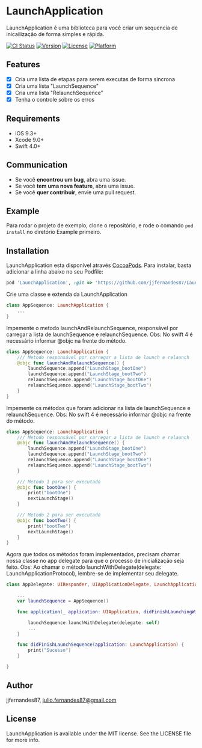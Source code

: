 # LaunchApplication

LaunchApplication é uma biblioteca para você criar um sequencia de inicailização de forma simples e rápida.

[![CI Status](http://img.shields.io/travis/jjfernandes87/LaunchApplication.svg?style=flat)](https://travis-ci.org/jjfernandes87/LaunchApplication)
[![Version](https://img.shields.io/cocoapods/v/LaunchApplication.svg?style=flat)](http://cocoapods.org/pods/LaunchApplication)
[![License](https://img.shields.io/cocoapods/l/LaunchApplication.svg?style=flat)](http://cocoapods.org/pods/LaunchApplication)
[![Platform](https://img.shields.io/cocoapods/p/LaunchApplication.svg?style=flat)](http://cocoapods.org/pods/LaunchApplication)

## Features

- [x] Cria uma lista de etapas para serem executas de forma sincrona
- [x] Cria uma lista "LaunchSequence"
- [x] Cria uma lista "RelaunchSequence"
- [x] Tenha o controle sobre os erros

## Requirements

- iOS 9.3+
- Xcode 9.0+
- Swift 4.0+

## Communication

- Se você **encontrou um bug**, abra uma issue.
- Se você **tem uma nova feature**, abra uma issue.
- Se você **quer contribuir**, envie uma pull request.

## Example

Para rodar o projeto de exemplo, clone o repositório, e rode o comando `pod install` no diretório Example primeiro.

## Installation

LaunchApplication esta disponível através [CocoaPods](http://cocoapods.org). Para instalar, basta adicionar a linha abaixo no seu Podfile:

```ruby
pod 'LaunchApplication', :git => 'https://github.com/jjfernandes87/LaunchApplication.git'
```
Crie uma classe e extenda da LaunchApplication

```swift
class AppSequence: LaunchApplication {
    ...
}
```
Impemente o metodo launchAndRelaunchSequence, responsável por carregar a lista de launchSequence e relaunchSequence.
Obs: No swift 4 é necessário informar @objc na frente do método.

```swift
class AppSequence: LaunchApplication {
    /// Metodo responsável por carregar a lista de launch e relaunch
    @objc func launchAndRelaunchSequence() {
        launchSequence.append("LaunchStage_bootOne")
        launchSequence.append("LaunchStage_bootTwo")
        relaunchSequence.append("LaunchStage_bootOne")
        relaunchSequence.append("LaunchStage_bootTwo")
    }
}
```
Impemente os métodos que foram adicionar na lista de launchSequence e relaunchSequence.
Obs: No swift 4 é necessário informar @objc na frente do método.

```swift
class AppSequence: LaunchApplication {
    /// Metodo responsável por carregar a lista de launch e relaunch
    @objc func launchAndRelaunchSequence() {
        launchSequence.append("LaunchStage_bootOne")
        launchSequence.append("LaunchStage_bootTwo")
        relaunchSequence.append("LaunchStage_bootOne")
        relaunchSequence.append("LaunchStage_bootTwo")
    }

    /// Metodo 1 para ser executado
    @objc func bootOne() {
        print("bootOne")
        nextLaunchStage()
    }

    /// Metodo 2 para ser executado
    @objc func bootTwo() {
        print("bootTwo")
        nextLaunchStage()
    }
}
```

Agora que todos os métodos foram implementados, precisam chamar nossa classe no app delegate para que o processo de inicialização seja feito.
Obs: Ao chamar o método launchWithDelegate(delegate: LaunchApplicationProtocol), lembre-se de implementar seu delegate.

```swift
class AppDelegate: UIResponder, UIApplicationDelegate, LaunchApplicationProtocol {

    ...
    var launchSequence = AppSequence()

    func application(_ application: UIApplication, didFinishLaunchingWithOptions launchOptions: [UIApplicationLaunchOptionsKey: Any]?) -> Bool {

        launchSequence.launchWithDelegate(delegate: self)
        ...
    }

    func didFinishLaunchSequence(application: LaunchApplication) {
        print("Sucesso")
    }

}
```

## Author

jjfernandes87, julio.fernandes87@gmail.com

## License

LaunchApplication is available under the MIT license. See the LICENSE file for more info.

